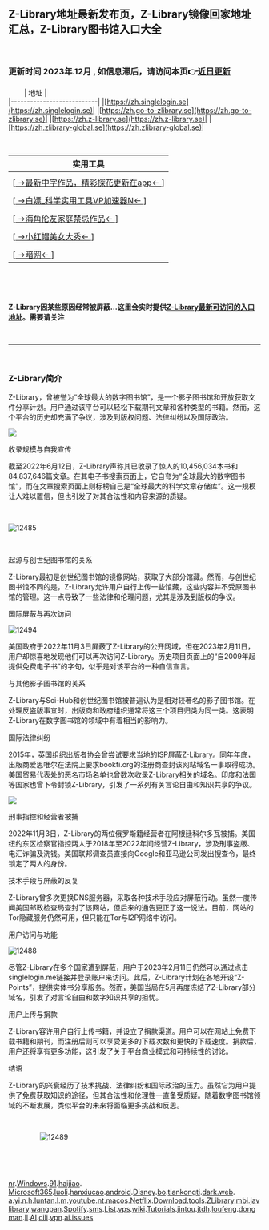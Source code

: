 
## Z-Library地址最新发布页，Z-Library镜像回家地址汇总，Z-Library图书馆入口大全

&nbsp;&nbsp;&nbsp;&nbsp;&nbsp;&nbsp;&nbsp;

###  更新时间 2023年.12月 , 如信息滞后，请访问本页👉[近日更新](https://github.com/jtdh/Z-Library/blob/main/README.md)

&nbsp;&nbsp;&nbsp;&nbsp;&nbsp;&nbsp;&nbsp;
| 地址                      |                                
|---------------------------|
|[https://zh.singlelogin.se](https://zh.singlelogin.se)|
|[https://zh.go-to-zlibrary.se](https://zh.go-to-zlibrary.se)|
|[https://zh.z-library.se](https://zh.z-library.se)|
|[https://zh.zlibrary-global.se](https://zh.zlibrary-global.se)|

&nbsp;&nbsp;&nbsp;&nbsp;&nbsp;&nbsp;&nbsp;

| 实用工具                      |                                
|---------------------------|
   |                                      |
| [[ →最新中字作品，精彩探花更新在app← ](https://8dafsdgwthyhgnfggdhdfgdfsghg.chagbt-ai.top/1FfBB4WD5CFfgn5229WfoneMBKWAK7hwcQwP33GQ5c4pVjAM7EaYBRw4FJ8JMcKRAJFtCDKfrj9yzgYAHr5C4E3s)]
   |                                      |
| [[ →白嫖_科学实用工具VP加速器N← ](https://github.com/follow666/tian_kong_ti/blob/main/README.md)] | 
   |                                      |
| [[ →海角伦友家庭禁忌作品← ](https://8dafsdgwthyhgnfggdhdfgdfsghg.chagbt-ai.top/3jUsD4NDDUtcFBL86ZwEatjvFYQhLUGyp7WzXxxzHTSNfyoCt4SJ7bxGd5Fbb9hfpsAQVzpBwqCgBAXP5AkfLVyS)]      | 
   |                                      |
| [[ →小红帽美女大秀← ](https://8dafsdgwthyhgnfggdhdfgdfsghg.chagbt-ai.top/2U3UxjEXDNCF7ReDADu3MNunpLjhC7tQJuAZM4ky8Z9nMU68RMA4jBDgwNhdW7rMA8DEAar8fTpuZS4hRTv6pDv6)]            |
   |                                      |
| [[ →暗网← ](https://github.com/follow666/dark_web/blob/main/README.md)]                   |

&nbsp;&nbsp;&nbsp;&nbsp;&nbsp;&nbsp;&nbsp;


&nbsp;&nbsp;&nbsp;&nbsp;

**Z-Library因某些原因经常被屏蔽...这里会实时提供[Z-Library最新可访问的入口地址](https://a-i-1.gitbook.io/abc/zlibrary-tu-shu-guan-ru-kou-dao-hang)。需要请关注**

&nbsp;&nbsp;&nbsp;&nbsp;&nbsp;&nbsp;&nbsp;

***
&nbsp;&nbsp;&nbsp;&nbsp;&nbsp;&nbsp;&nbsp;
### Z-Library简介

Z-Library，曾被誉为“全球最大的数字图书馆”，是一个影子图书馆和开放获取文件分享计划。用户通过该平台可以轻松下载期刊文章和各种类型的书籍。然而，这个平台的历史却充满了争议，涉及到版权问题、法律纠纷以及国际政治。

![](https://github.com/jtdh/Z-Library/assets/99425739/d7cb7a21-770d-4648-a365-27a028c9cec9)


收录规模与自我宣传

截至2022年6月12日，Z-Library声称其已收录了惊人的10,456,034本书和84,837,646篇文章。在其电子书搜索页面上，它自夸为“全球最大的数字图书馆”，而在文章搜索页面上则标榜自己是“全球最大的科学文章存储库”。这一规模让人难以置信，但也引发了对其合法性和内容来源的质疑。

&nbsp;&nbsp;&nbsp;&nbsp;&nbsp;&nbsp;&nbsp;

![12485](https://github.com/jtdh/Z-Library/assets/99425739/7ccd8e26-911a-4995-91ba-3b660563311c)


&nbsp;&nbsp;&nbsp;&nbsp;&nbsp;&nbsp;&nbsp;

起源与创世纪图书馆的关系

Z-Library最初是创世纪图书馆的镜像网站，获取了大部分馆藏。然而，与创世纪图书馆不同的是，Z-Library允许用户自行上传一些馆藏，这些内容并不受原图书馆的管理。这一点导致了一些法律和伦理问题，尤其是涉及到版权的争议。

国际屏蔽与再次访问

![12494](https://github.com/jtdh/Z-Library/assets/99425739/fda97051-51f1-4ba9-8659-0427319e627b)


美国政府于2022年11月3日屏蔽了Z-Library的公开网域，但在2023年2月11日，用户却惊喜地发现他们可以再次访问Z-Library。历史项目页面上的“自2009年起提供免费电子书”的字句，似乎是对该平台的一种自信宣言。

与其他影子图书馆的关系

Z-Library与Sci-Hub和创世纪图书馆被普遍认为是相对较著名的影子图书馆。在处理反盗版事宜时，出版商和政府组织通常将这三个项目归类为同一类。这表明Z-Library在数字图书馆的领域中有着相当的影响力。

国际法律纠纷

2015年，英国组织出版者协会曾尝试要求当地的ISP屏蔽Z-Library。同年年底，出版商爱思唯尔在法院上要求bookfi.org的注册商查封该网站域名一事取得成功。美国贸易代表处的恶名市场名单也曾数次收录Z-Library相关的域名。印度和法国等国家也曾下令封锁Z-Library，引发了一系列有关言论自由和知识共享的争议。


![](https://github.com/jtdh/Z-Library/assets/99425739/61975323-7a3c-4dbb-92a4-aaa1d420b2f6)


刑事指控和经营者被捕

2022年11月3日，Z-Library的两位俄罗斯籍经营者在阿根廷科尔多瓦被捕。美国纽约东区检察官指控两人于2018年至2022年间经营Z-Library，涉及刑事盗版、电汇诈骗及洗钱。美国联邦调查员直接向Google和亚马逊公司发出搜查令，最终锁定了两人的身份。

技术手段与屏蔽的反复

Z-Library曾多次更换DNS服务器，采取各种技术手段应对屏蔽行动。虽然一度传闻美国邮政检查局查封了该网站，但后来的通告更正了这一说法。目前，网站的Tor隐藏服务仍然可用，但只能在Tor与I2P网络中访问。

用户访问与功能

![12488](https://github.com/jtdh/Z-Library/assets/99425739/9f3360da-0d34-453e-86de-1c622ef54052)


尽管Z-Library在多个国家遭到屏蔽，用户于2023年2月11日仍然可以通过点击singlelogin.me链接并登录账户来访问。此后，Z-Library计划在各地开设“Z-Points”，提供实体书分享服务。然而，美国当局在5月再度冻结了Z-Library部分域名，引发了对言论自由和数字知识共享的担忧。

用户上传与捐款

Z-Library容许用户自行上传书籍，并设立了捐款渠道。用户可以在网站上免费下载书籍和期刊，而注册后则可以享受更多的下载次数和更快的下载速度。捐款后，用户还将享有更多功能，这引发了关于平台商业模式和可持续性的讨论。

结语

Z-Library的兴衰经历了技术挑战、法律纠纷和国际政治的压力。虽然它为用户提供了免费获取知识的途径，但其合法性和伦理性一直备受质疑。随着数字图书馆领域的不断发展，类似平台的未来将面临更多挑战和反思。

 &nbsp;&nbsp;&nbsp;&nbsp; &nbsp;&nbsp;&nbsp;&nbsp; &nbsp;&nbsp;&nbsp;&nbsp; &nbsp;&nbsp;&nbsp;

&nbsp;&nbsp;&nbsp;&nbsp;&nbsp;&nbsp;&nbsp;
&nbsp;&nbsp;&nbsp;&nbsp;&nbsp;&nbsp;&nbsp;
![12489](https://github.com/jtdh/Z-Library/assets/99425739/14b5c6c8-1ce3-499b-b4a5-cf888eec3e82)







&nbsp;&nbsp;&nbsp;&nbsp;&nbsp;&nbsp;&nbsp;

&nbsp;&nbsp;&nbsp;&nbsp;&nbsp;&nbsp;&nbsp;

[nr](https://github.com/follow666/nr/blob/main/README.md).[Windows](https://github.com/jtdh/Windows/blob/main/README.md).[91](https://github.com/follow666/91app_download/blob/main/README.md).[haijiao](https://github.com/follow666/hai_jiao_she_qu/blob/main/README.md). [Microsoft365](https://github.com/jtdh/Microsoft365/blob/main/README.md).[luoli](https://github.com/follow666/luoli/blob/main/README.md).[hanxiucao](https://github.com/follow666/hanxiucao/blob/main/README.md).[android](https://github.com/jtdh/android/blob/main/README.md).[Disney](https://github.com/jtdh/Disney/blob/main/README.md).[bo](https://github.com/follow666/zhi_bo_app/blob/main/README.md).[tiankongti](https://github.com/follow666/tian_kong_ti/blob/main/README.md).[dark.web](https://github.com/follow666/dark_web/blob/main/README.md). [a](https://github.com/appmark123/actress/blob/main/README.md).[yi](https://github.com/follow666/yi/blob/main/README.md).[n](https://github.com/jtdh/new/blob/main/README.md).[h](https://hlxijue.com/).[luntan](https://github.com/follow666/luntan/blob/main/README.md).[l](https://github.com/jtdh/l/blob/main/README.md).[m](https://github.com/appmark123/actress/tree/main/main).[youtube](https://github.com/jtdh/youtube/blob/main/README.md).[nt](https://github.com/follow666/nt/blob/main/README.md).[macos](https://github.com/jtdh/macos/blob/main/README.md).[Netflix](https://github.com/jtdh/Netflix/blob/main/README.md).[Download.tools](https://github.com/jtdh/Download-tools/blob/main/README.md).[ZLibrary](https://github.com/jtdh/Z-Library/blob/main/README.md).[m](https://github.com/appmark123/actress/tree/main/md)[bi](https://github.com/follow666/bilibili/blob/main/README.md).[javlibrary](https://github.com/follow666/javlib.com_javlibrary.com/blob/main/README.md).[wangpan](https://github.com/jtdh/wangpan/blob/main/README.md).[Spotify](https://github.com/jtdh/Spotify/blob/main/README.md).[sms](https://github.com/jtdh/sms/blob/main/README.md).[List](https://github.com/jtdh/Movie-Recommendation-List/wiki).[vps](https://github.com/jtdh/vps/blob/main/README.md).[wiki](https://github.com/jtdh/vps/wiki).[Tutorials](https://github.com/jtdh/Online-Web-Tutorials/wiki).[jintou]( https://jintou.gitbook.io).[jtdh](https://github.com/jtdh/jtdh/blob/main/README.md).[loufeng](https://github.com/follow666/loufeng/blob/main/README.md).[dongman](https://github.com/jtdh/dongman/blob/main/README.md).[ll](https://github.com/jtdh/ll/blob/main/README.md).[AI](https://github.com/jtdh/AI/blob/main/README.md).[cili](https://github.com/jtdh/cili/blob/main/README.md).[vpn]( https://github.com/follow666/vpn/blob/main/README.md).[ai.issues](https://github.com/jtdh/AI/issues/)




